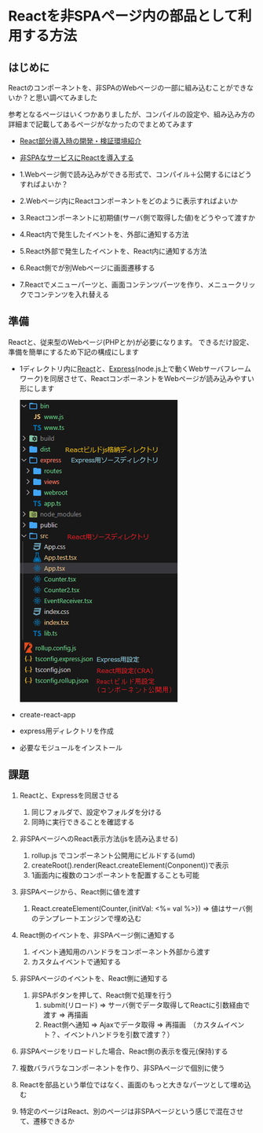 # Reactを非SPAページ内の部品として利用する方法

## はじめに
Reactのコンポーネントを、非SPAのWebページの一部に組み込むことができないか？と思い調べてみました

参考となるページはいくつかありましたが、コンパイルの設定や、組み込み方の詳細まで記載してあるページがなかったのでまとめてみます

* [React部分導入時の開発・検証環境紹介](https://note.com/tabelog_frontend/n/n8d6734ddee33)
* [非SPAなサービスにReactを導入する](https://techlife.cookpad.com/entry/2016/10/26/135818)


* 1.Webページ側で読み込みができる形式で、コンパイル＋公開するにはどうすればよいか？
* 2.Webページ内にReactコンポーネントをどのように表示すればよいか
* 3.Reactコンポーネントに初期値(サーバ側で取得した値)をどうやって渡すか
* 4.React内で発生したイベントを、外部に通知する方法
* 5.React外部で発生したイベントを、React内に通知する方法
* 6.React側でが別Webページに画面遷移する
* 7.Reactでメニューパーツと、画面コンテンツパーツを作り、メニュークリックでコンテンツを入れ替える

## 準備
Reactと、従来型のWebページ(PHPとか)が必要になります。
できるだけ設定、準備を簡単にするため下記の構成にします

* 1ディレクトリ内に[React](https://ja.legacy.reactjs.org/)と、[Express](https://expressjs.com/ja/)(node.js上で動くWebサーバフレームワーク)を同居させて、ReactコンポーネントをWebページが読み込みやすい形にします

  ![img10](./img/img10.png)


* create-react-app

* express用ディレクトリを作成

* 必要なモジュールをインストール

## 課題

1. Reactと、Expressを同居させる
    1. 同じフォルダで、設定やフォルダを分ける
    1. 同時に実行できることを確認する
1. 非SPAページへのReact表示方法(jsを読み込ませる)
    1. rollup.js でコンポーネント公開用にビルドする(umd)
    1. createRoot().render(React.createElement(Conponent))で表示
    1. 1画面内に複数のコンポーネントを配置することも可能
1. 非SPAページから、React側に値を渡す
    1. React.createElement(Counter,{initVal: &lt;%= val %&gt;})
    ⇒ 値はサーバ側のテンプレートエンジンで埋め込む
1. React側のイベントを、非SPAページ側に通知する
    1. イベント通知用のハンドラをコンポーネント外部から渡す
    1. カスタムイベントで通知する
1. 非SPAページのイベントを、React側に通知する
    1. 非SPAボタンを押して、React側で処理を行う
        1. submit(リロード) ⇒ サーバ側でデータ取得してReactに引数経由で渡す ⇒ 再描画
        1. React側へ通知 ⇒ Ajaxでデータ取得 ⇒ 再描画　（カスタムイベント？、イベントハンドラを引数で渡す？）

1. 非SPAページをリロードした場合、React側の表示を復元(保持)する
1. 複数バラバラなコンポーネントを作り、非SPAページで個別に使う
1. Reactを部品という単位ではなく、画面のもっと大きなパーツとして埋め込む
1. 特定のページはReact、別のページは非SPAページという感じで混在させて、遷移できるか


##


